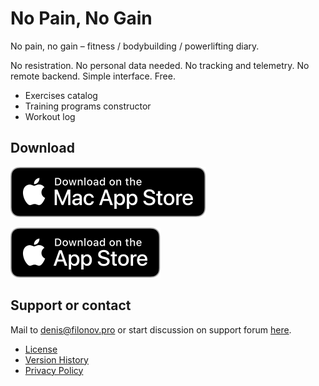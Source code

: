 # No Pain, No Gain

No pain, no gain – fitness / bodybuilding / powerlifting diary.

No resistration. No personal data needed. No tracking and telemetry. No remote backend. Simple interface. Free.

- Exercises catalog
- Training programs constructor
- Workout log

## Download

[![alt text](images/Download_on_the_Mac_App_Store_Badge_US-UK_RGB_blk_092917.svg "Download on the Mac App Store")](https://apps.apple.com/se/app/no-pain-no-gain/id1580584449?l=en) 

[![alt text](images/Download_on_the_App_Store_Badge_US-UK_RGB_blk_092917.svg "Download on the App Store")](https://apps.apple.com/se/app/no-pain-no-gain/id1580584449?l=en)

## Support or contact

Mail to [denis@filonov.pro](mailto://denis@filonov.pro) or start discussion on support forum [here](https://github.com/filonov/npng-site/discussions).

- [License](LICENSE.md)
- [Version History](CHANGELOG.md) 
- [Privacy Policy](PRIVACY.md)